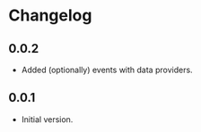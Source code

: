 # Changelog

## 0.0.2

- Added (optionally) events with data providers.

## 0.0.1

- Initial version.
